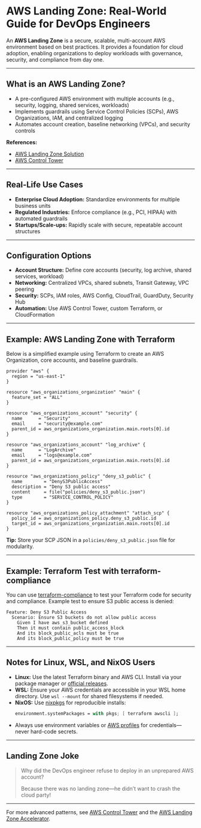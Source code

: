 # AWS Landing Zone: Real-World Guide for DevOps Engineers

An **AWS Landing Zone** is a secure, scalable, multi-account AWS environment based on best practices. It provides a foundation for cloud adoption, enabling organizations to deploy workloads with governance, security, and compliance from day one.

---

## What is an AWS Landing Zone?

- A pre-configured AWS environment with multiple accounts (e.g., security, logging, shared services, workloads)
- Implements guardrails using Service Control Policies (SCPs), AWS Organizations, IAM, and centralized logging
- Automates account creation, baseline networking (VPCs), and security controls

**References:**
- [AWS Landing Zone Solution](https://aws.amazon.com/solutions/implementations/aws-landing-zone/)
- [AWS Control Tower](https://docs.aws.amazon.com/controltower/latest/userguide/)

---

## Real-Life Use Cases

- **Enterprise Cloud Adoption:** Standardize environments for multiple business units
- **Regulated Industries:** Enforce compliance (e.g., PCI, HIPAA) with automated guardrails
- **Startups/Scale-ups:** Rapidly scale with secure, repeatable account structures

---

## Configuration Options

- **Account Structure:** Define core accounts (security, log archive, shared services, workload)
- **Networking:** Centralized VPCs, shared subnets, Transit Gateway, VPC peering
- **Security:** SCPs, IAM roles, AWS Config, CloudTrail, GuardDuty, Security Hub
- **Automation:** Use AWS Control Tower, custom Terraform, or CloudFormation

---

## Example: AWS Landing Zone with Terraform

Below is a simplified example using Terraform to create an AWS Organization, core accounts, and baseline guardrails.

```hcl
provider "aws" {
  region = "us-east-1"
}

resource "aws_organizations_organization" "main" {
  feature_set = "ALL"
}

resource "aws_organizations_account" "security" {
  name      = "Security"
  email     = "security@example.com"
  parent_id = aws_organizations_organization.main.roots[0].id
}

resource "aws_organizations_account" "log_archive" {
  name      = "LogArchive"
  email     = "logs@example.com"
  parent_id = aws_organizations_organization.main.roots[0].id
}

resource "aws_organizations_policy" "deny_s3_public" {
  name        = "DenyS3PublicAccess"
  description = "Deny S3 public access"
  content     = file("policies/deny_s3_public.json")
  type        = "SERVICE_CONTROL_POLICY"
}

resource "aws_organizations_policy_attachment" "attach_scp" {
  policy_id = aws_organizations_policy.deny_s3_public.id
  target_id = aws_organizations_organization.main.roots[0].id
}
```

**Tip:** Store your SCP JSON in a `policies/deny_s3_public.json` file for modularity.

---

## Example: Terraform Test with terraform-compliance

You can use [terraform-compliance](https://terraform-compliance.com/) to test your Terraform code for security and compliance. Example test to ensure S3 public access is denied:

```gherkin
Feature: Deny S3 Public Access
  Scenario: Ensure S3 buckets do not allow public access
    Given I have aws_s3_bucket defined
    Then it must contain public_access_block
    And its block_public_acls must be true
    And its block_public_policy must be true
```

---

## Notes for Linux, WSL, and NixOS Users

- **Linux:** Use the latest Terraform binary and AWS CLI. Install via your package manager or [official releases](https://developer.hashicorp.com/terraform/downloads).
- **WSL:** Ensure your AWS credentials are accessible in your WSL home directory. Use `wsl --mount` for shared filesystems if needed.
- **NixOS:** Use [nixpkgs](https://search.nixos.org/packages) for reproducible installs:
  ```nix
  environment.systemPackages = with pkgs; [ terraform awscli ];
  ```
- Always use environment variables or [AWS profiles](https://docs.aws.amazon.com/cli/latest/userguide/cli-configure-profiles.html) for credentials—never hard-code secrets.

---

## Landing Zone Joke

> Why did the DevOps engineer refuse to deploy in an unprepared AWS account?
>
> Because there was no landing zone—he didn’t want to crash the cloud party!

---

For more advanced patterns, see [AWS Control Tower](https://docs.aws.amazon.com/controltower/latest/userguide/) and the [AWS Landing Zone Accelerator](https://github.com/awslabs/landing-zone-accelerator-on-aws).
